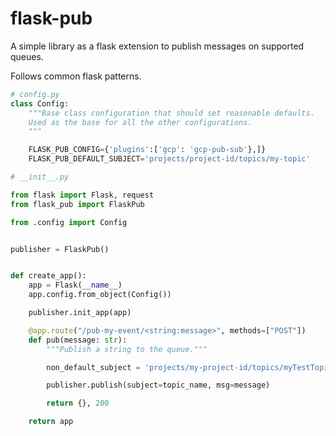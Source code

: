 # flask-pub


A simple library as a flask extension to publish messages on supported queues.

Follows common flask patterns.

```python
# config.py
class Config:
    """Base class configuration that should set reasonable defaults.
    Used as the base for all the other configurations.
    """

    FLASK_PUB_CONFIG={'plugins':['gcp': 'gcp-pub-sub'},]}
    FLASK_PUB_DEFAULT_SUBJECT='projects/project-id/topics/my-topic'
```


```python
# __init__.py

from flask import Flask, request
from flask_pub import FlaskPub

from .config import Config


publisher = FlaskPub()


def create_app():
    app = Flask(__name__)
    app.config.from_object(Config())

    publisher.init_app(app)

    @app.route("/pub-my-event/<string:message>", methods=["POST"])
    def pub(message: str):
        """Publish a string to the queue."""

        non_default_subject = 'projects/my-project-id/topics/myTestTopic'

        publisher.publish(subject=topic_name, msg=message)

        return {}, 200

    return app
```
